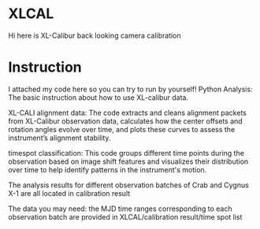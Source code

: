 # XLCAL
Hi here is XL-Calibur back looking camera calibration

# Instruction 
I attached my code here so you can try to run by yourself!
Python Analysis: The basic instruction about how to use XL-calibur data. 

XL-CALI alignment data: The code extracts and cleans alignment packets from XL-Calibur observation data, calculates how the center offsets and rotation angles evolve over time, and plots these curves to assess the instrument’s alignment stability.

timespot classification: This code groups different time points during the observation based on image shift features and visualizes their distribution over time to help identify patterns in the instrument's motion.

The analysis results for different observation batches of Crab and Cygnus X-1 are all located in calibration result

The data you may need: the MJD time ranges corresponding to each observation batch are provided in XLCAL/calibration result/time spot list
